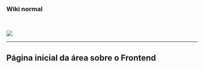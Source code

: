 ### Wiki normal

<br>

[![](https://img.shields.io/badge/Página_Inicial_wiki-323330?style=for-the-badge)](home)

---

## Página inicial da área sobre o Frontend